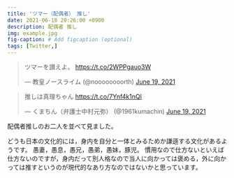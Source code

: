 ```yaml
---
title: 'ツマー（配偶者） 推し'
date: 2021-06-18 20:26:00 +0900
description: 配偶者 推し
img: example.jpg
fig-caption: # Add figcaption (optional)
tags: [Twitter,]
---
```


<blockquote class="twitter-tweet"><p lang="ja" dir="ltr">ツマーを讃えよ。 <a href="https://t.co/2WPPgauo3W">https://t.co/2WPPgauo3W</a></p>&mdash; 教皇ノースライム (@noooooooorth) <a href="https://twitter.com/noooooooorth/status/1406043578317426695?ref_src=twsrc%5Etfw">June 19, 2021</a></blockquote> <script async src="https://platform.twitter.com/widgets.js" charset="utf-8"></script>

<blockquote class="twitter-tweet"><p lang="ja" dir="ltr">推しは真理ちゃん <a href="https://t.co/7Ynf4k1nQl">https://t.co/7Ynf4k1nQl</a></p>&mdash; くまちん（弁護士中村元弥） (@1961kumachin) <a href="https://twitter.com/1961kumachin/status/1406073906910306305?ref_src=twsrc%5Etfw">June 19, 2021</a></blockquote> <script async src="https://platform.twitter.com/widgets.js" charset="utf-8"></script>

配偶者推しのお二人を並べて見ました。

どうも日本の文化的には，身内を自分と一体とみるためか謙遜する文化があるようです。 
愚妻，愚息，愚兄，愚弟，愚妹，豚児。
慣用なので仕方ないといえば仕方ないのですが，身内だって別人格なので当人に向かっては褒める，外に向かっては推すというのが現代的なあり方なのではないかと思っています。
